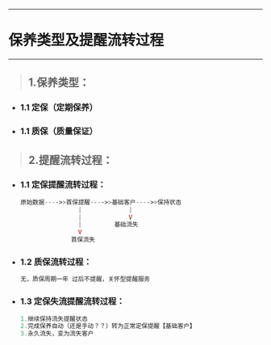 
---

# 保养类型及提醒流转过程

---

> ## 1.保养类型：

* ### 1.1 定保（定期保养）
* ### 1.1 质保（质量保证）

> ## 2.提醒流转过程：

* ### 1.1 定保提醒流转过程：

  ```php
  原始数据---->>首保提醒---->>基础客户---->>保持状态
                  |             |
                  |             V
                  |         基础流失
                  V
                首保流失
  ```
* ### 1.2 质保流转过程：

  ```php
  无，质保周期一年 过后不提醒，关怀型提醒服务
  ```
  
* ### 1.3 定保失流提醒流转过程：

  ```php
  1.继续保持流失提醒状态
  2.完成保养自动（还是手动？？）转为正常定保提醒【基础客户】
  3.永久流失，变为流失客户
  ```



